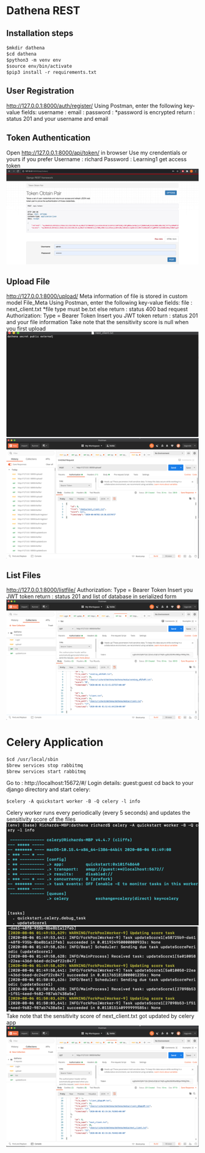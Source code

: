 # Dathena REST 

## Installation steps
```
$mkdir dathena
$cd dathena
$python3 -m venv env
$source env/bin/activate
$pip3 install -r requirements.txt
```

## User Registration
http://127.0.0.1:8000/auth/register/
Using Postman, enter the following key-value fields:
username : <insert your username>
email : <insert your email>
password : <insert your password>
*password is encrypted
return : status 201 and your username and email


## Token Authentication
Open http://127.0.0.1:8000/api/token/ in browser
Use my crendentials or yours if you prefer
Username : richard
Password : Learning1
get access token
![alt text](https://github.com/savvyguru/dathena/blob/master/media/Screenshot%202020-08-06%20at%2010.04.06%20AM.png)

## Upload File
http://127.0.0.1:8000/upload/
Meta information of file is stored in custom model File_Meta
Using Postman, enter the following key-value fields:
file : next_client.txt <insert your file.txt>
*file type must be.txt else return : status 400 bad request
Authorization:
Type = Bearer Token
Insert you JWT token
return : status 201 and your file information
Take note that the sensitivity score is null when you first upload
![alt text](https://github.com/savvyguru/dathena/blob/master/media/Screenshot%202020-08-06%20at%2010.17.24%20AM.png)
![alt text](https://github.com/savvyguru/dathena/blob/master/media/Screenshot%202020-08-06%20at%2010.18.42%20AM.png)

  
## List Files
http://127.0.0.1:8000/listfile/
Authorization:
Type = Bearer Token
Insert you JWT token
return : status 201 and list of database in serialized form
![alt text](https://github.com/savvyguru/dathena/blob/master/media/Screenshot%202020-08-06%20at%2010.05.10%20AM.png)

# Celery Application
```
$cd /usr/local/sbin
$brew services stop rabbitmq
$brew services start rabbitmq
```
Go to : http://localhost:15672/#/
Login details: guest:guest
cd back to your django directory and start celery:
```
$celery -A quickstart worker -B -Q celery -l info
```
Celery worker runs every periodically (every 5 seconds) and updates the sensitivity score of the files 
![alt text](https://github.com/savvyguru/dathena/blob/master/media/Screenshot%202020-08-06%20at%209.49.19%20AM.png)
![alt text](https://github.com/savvyguru/dathena/blob/master/media/Screenshot%202020-08-06%20at%209.50.05%20AM.png)
Take note that the sensitivity score of next_client.txt got updated by celery app
![alt text](https://github.com/savvyguru/dathena/blob/master/media/Screenshot%202020-08-06%20at%2010.19.26%20AM.png)

